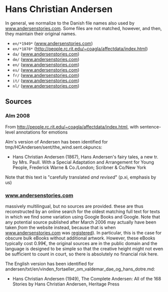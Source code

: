 # Hans Christian Andersen

In general, we normalize to the Danish file names also used by www.andersenstories.com. Some files are not matched, however, and then, they maintain their original names.

- `en/*1949*` (www.andersenstories.com)
- `en/*1878*` (http://people.rc.rit.edu/~coagla/affectdata/index.html)
- `da/` (www.andersenstories.com)
- `de/` (www.andersenstories.com)
- `en/` (www.andersenstories.com)
- `es/` (www.andersenstories.com)
- `fr/` (www.andersenstories.com)
- `it/` (www.andersenstories.com)
- `nl/` (www.andersenstories.com)

## Sources
### Alm 2008

From http://people.rc.rit.edu/~coagla/affectdata/index.html, with sentence-level annotations for emotions

Alm's version of Andersen has been identified for tmp/HCAndersen/sent/the_wind.sent.okpuncs:

- Hans Christian Andersen (1867), Hans Andersen's fairy tales, a new tr. by Mrs. Paull. With a Special Adaptation and Arrangement for Young People, Frederick Warne & Co./London; Scribner & Co/New York

Note that this text is "carefully translated *and revised*" (p.xi, emphasis by us)

### www.andersenstories.com

massively multilingual, but no sources are provided. these are thus reconstructed by an online search for the oldest matching full text for texts in which we find some variation using Google Books and Google. Note that any potential source published after March 2006 may actually have been taken *from* the website instead, because that is when www.andersenstories.com was [registered](https://www.duplichecker.com/domain-age-checker.php)). In particular, this is the case for obscure bulk eBooks without additional artwork. However, these eBooks typically cost 0.99€, the original sources are in the public domain and the language is designed to be simple so that the creative height might not even be sufficient to count in court, so there is absolutely no financial risk here.

The English version has been identified for andersen/txt/en/vinden_fortaeller_om_valdemar_dae_og_hans_dotre.md:

- Hans Christian Andersen (1949), The Complete Andersen: All of the 168 Stories by Hans Christian Andersen, Heritage Press

